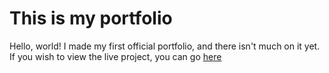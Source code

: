# This is my portfolio
Hello, world! I made my first official portfolio, and there isn't much on it yet. If you wish to view the live project, you can go [here](http://darksmurf.github.io)
